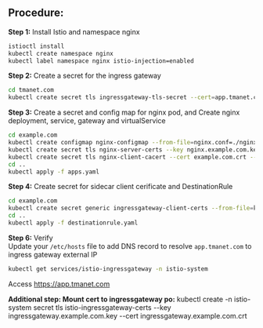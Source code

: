 ## Procedure:
**Step 1:** Install Istio and namespace nginx
```bash
istioctl install
kubectl create namespace nginx
kubectl label namespace nginx istio-injection=enabled
```
**Step 2:** Create a secret for the ingress gateway
```bash
cd tmanet.com
kubectl create secret tls ingressgateway-tls-secret --cert=app.tmanet.com.crt --key=app.tmanet.com.key -n istio-system
```
**Step 3:** Create a secret and config map for nginx pod, and Create nginx deployment, service, gateway and virtualService
```bash
cd example.com
kubectl create configmap nginx-configmap --from-file=nginx.conf=./nginx.conf -n nginx
kubectl create secret tls nginx-server-certs --key nginx.example.com.key --cert nginx.example.com.crt -n nginx
kubectl create secret tls nginx-client-cacert --cert example.com.crt --key example.com.key -n nginx
cd ..
kubectl apply -f apps.yaml
```
**Step 4:** Create secret for sidecar client cerificate and DestinationRule
```bash
cd example.com
kubectl create secret generic ingressgateway-client-certs --from-file=key=ingressgateway.example.com.key --from-file=cert=ingressgateway.example.com.crt --from-file=cacert=example.com.crt -n istio-system
cd ..
kubectl apply -f destinationrule.yaml
```
**Step 6:** Verify  
Update your `/etc/hosts` file to add DNS record to resolve `app.tmanet.com` to ingress gateway external IP
```bash
kubectl get services/istio-ingressgateway -n istio-system
```
Access https://app.tmanet.com


**Additional step: Mount cert to ingressgateway po:**
kubectl create -n istio-system secret tls istio-ingressgateway-certs --key ingressgateway.example.com.key --cert ingressgateway.example.com.crt
